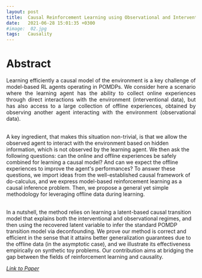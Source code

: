 ```yaml
---
layout: post
title:  Causal Reinforcement Learning using Observational and Interventional Data
date:   2021-06-28 15:01:35 +0300
#image:  02.jpg
tags:   Causality
---
```


# Abstract

<p style="text-align:justify">
<style>
    div.solid {
        border-style: none solid none none;
        margin: 10px;
        padding: 10px;
        right: 77%;
        position: absolute;
    }
</style>
Learning efficiently a causal model of the environment is a key challenge of model-based RL agents operating in POMDPs. We consider here a scenario where the learning agent has the ability to collect online experiences through direct interactions with the environment (interventional data), but has also access to a large collection of offline experiences, obtained by observing another agent interacting with the environment (observational data). <br><br>

A key ingredient, that makes this situation non-trivial, is that we allow the observed agent to interact with the environment based on hidden information, which is not observed by the learning agent. We then ask the following questions: can the online and offline experiences be safely combined for learning a causal model? And can we expect the offline experiences to improve the agent's performances? To answer these questions, we import ideas from the well-established causal framework of do-calculus, and we express model-based reinforcement learning as a causal inference problem. Then, we propose a general yet simple methodology for leveraging offline data during learning.  <br><br>

In a nutshell, the method relies on learning a latent-based causal transition model that explains both the interventional and observational regimes, and then using the recovered latent variable to infer the standard POMDP transition model via deconfounding. We prove our method is correct and efficient in the sense that it attains better generalization guarantees due to the offline data (in the asymptotic case), and we illustrate its effectiveness empirically on synthetic toy problems. Our contribution aims at bridging the gap between the fields of reinforcement learning and causality.
</p>

<i><a href="https://arxiv.org/abs/2106.14421">Link to Paper</a></i>